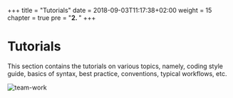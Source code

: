 +++
title = "Tutorials"
date = 2018-09-03T11:17:38+02:00
weight = 15
chapter = true
pre = "<b>2. </b>"
+++

# Tutorials

This section contains the tutorials on various topics, namely, coding style guide, basics of syntax, best practice, conventions, typical workflows, etc.

![team-work](https://media.giphy.com/media/l3q2Wl7Wpz09Z5hfi/giphy.gif)